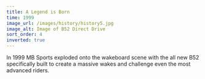 ```yaml
---
title: A Legend is Born
time: 1999
image_url: /images/history/history5.jpg
image_alt: Image of B52 Direct Drive
sort_order: 4
inverted: true
---
```


In 1999 MB Sports exploded onto the wakeboard scene with the all new B52 specifically built to create a massive wakes and challenge even the most advanced riders.
